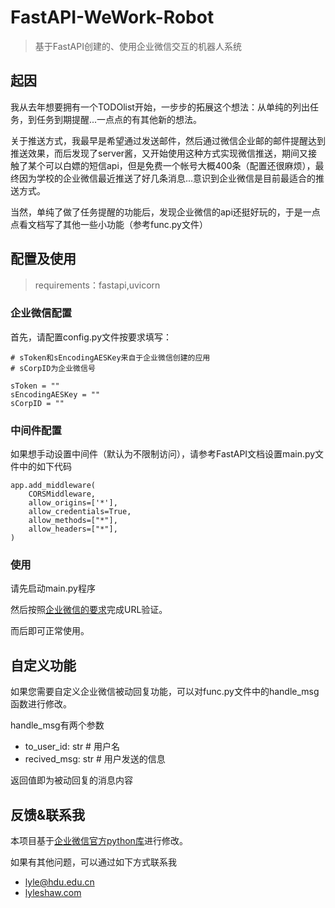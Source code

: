 # FastAPI-WeWork-Robot

> 基于FastAPI创建的、使用企业微信交互的机器人系统

## 起因

我从去年想要拥有一个TODOlist开始，一步步的拓展这个想法：从单纯的列出任务，到任务到期提醒...一点点的有其他新的想法。

关于推送方式，我最早是希望通过发送邮件，然后通过微信企业邮的邮件提醒达到推送效果，而后发现了server酱，又开始使用这种方式实现微信推送，期间又接触了某个可以白嫖的短信api，但是免费一个帐号大概400条（配置还很麻烦），最终因为学校的企业微信最近推送了好几条消息...意识到企业微信是目前最适合的推送方式。

当然，单纯了做了任务提醒的功能后，发现企业微信的api还挺好玩的，于是一点点看文档写了其他一些小功能（参考func.py文件）

## 配置及使用

> requirements：fastapi,uvicorn

### 企业微信配置

首先，请配置config.py文件按要求填写：

```
# sToken和sEncodingAESKey来自于企业微信创建的应用
# sCorpID为企业微信号

sToken = ""
sEncodingAESKey = ""
sCorpID = ""
```

### 中间件配置

如果想手动设置中间件（默认为不限制访问），请参考FastAPI文档设置main.py文件中的如下代码

```
app.add_middleware(
    CORSMiddleware,
    allow_origins=['*'],
    allow_credentials=True,
    allow_methods=["*"],
    allow_headers=["*"],
)
```

### 使用

请先启动main.py程序

然后按照[企业微信的要求](https://work.weixin.qq.com/api/doc/90001/90143/91116)完成URL验证。

而后即可正常使用。

## 自定义功能

如果您需要自定义企业微信被动回复功能，可以对func.py文件中的handle_msg函数进行修改。

handle_msg有两个参数

+ to_user_id: str # 用户名
+ recived_msg: str # 用户发送的信息

返回值即为被动回复的消息内容

## 反馈&联系我

本项目基于[企业微信官方python库](https://github.com/sbzhu/weworkapi_python)进行修改。

如果有其他问题，可以通过如下方式联系我

+ [lyle@hdu.edu.cn](mailto:lyle@hdu.edu.cn)
+ [lyleshaw.com](https://lyleshaw.com/)